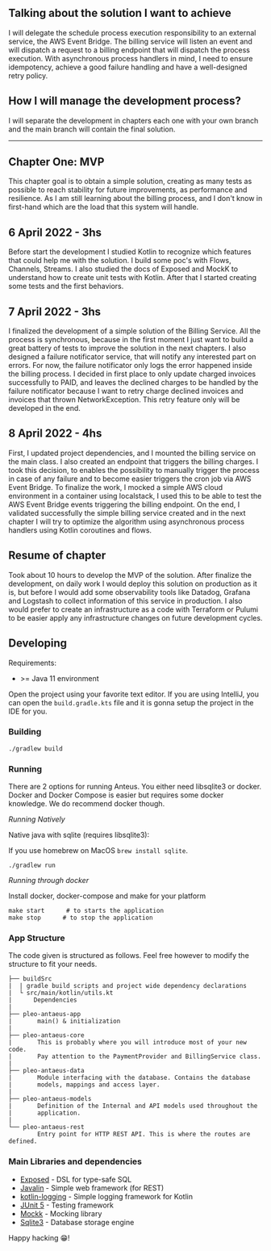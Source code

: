 ## Talking about the solution I want to achieve
I will delegate the schedule process execution responsibility to an external service, the AWS Event Bridge. The billing service will listen an event and will dispatch a request to a billing endpoint that will dispatch the process execution. With asynchronous process handlers in mind, I need to ensure idempotency, achieve a good failure handling and have a well-designed retry policy.

## How I will manage the development process?
I will separate the development in chapters each one with your own branch and the main branch will contain the final solution.

---
## Chapter One: MVP
This chapter goal is to obtain a simple solution, creating as many tests as possible to reach stability for future improvements, as performance and resilience. As I am still learning about the billing process, and I don't know in first-hand which are the load that this system will handle.  

## 6 April 2022 - 3hs
Before start the development I studied Kotlin to recognize which features that could help me with the solution. I build some poc's with Flows, Channels, Streams. I also studied the docs of Exposed and MockK to understand how to create unit tests with Kotlin. After that I started creating some tests and the first behaviors.

## 7 April 2022 - 3hs
I finalized the development of a simple solution of the Billing Service. All the process is synchronous, because in the first moment I just want to build a great battery of tests to improve the solution in the next chapters. I also designed a failure notificator service, that will notify any interested part on errors. For now, the failure notificator only logs the error happened inside the billing process. I decided in first place to only update charged invoices successfully to PAID, and leaves the declined charges to be handled by the failure notificator because I want to retry charge declined invoices and invoices that thrown NetworkException. This retry feature only will be developed in the end.

## 8 April 2022 - 4hs
First, I updated project dependencies, and I mounted the billing service on the main class. I also created an endpoint that triggers the billing charges. I took this decision, to enables the possibility to manually trigger the process in case of any failure and to become easier triggers the cron job via AWS Event Bridge. To finalize the work, I mocked a simple AWS cloud environment in a container using localstack, I used this to be able to test the AWS Event Bridge events triggering the billing endpoint. On the end, I validated successfully the simple billing service created and in the next chapter I will try to optimize the algorithm using asynchronous process handlers using Kotlin coroutines and flows.

## Resume of chapter
Took about 10 hours to develop the MVP of the solution. After finalize the development, on daily work I would deploy this solution on production as it is, but before I would add some observability tools like Datadog, Grafana and Logstash to collect information of this service in production. I also would prefer to create an infrastructure as a code with Terraform or Pulumi to be easier apply any infrastructure changes on future development cycles.

## Developing

Requirements:
- \>= Java 11 environment

Open the project using your favorite text editor. If you are using IntelliJ, you can open the `build.gradle.kts` file and it is gonna setup the project in the IDE for you.

### Building

```
./gradlew build
```

### Running

There are 2 options for running Anteus. You either need libsqlite3 or docker. Docker and Docker Compose is easier but requires some docker knowledge. We do recommend docker though.

*Running Natively*

Native java with sqlite (requires libsqlite3):

If you use homebrew on MacOS `brew install sqlite`.

```
./gradlew run
```

*Running through docker*

Install docker, docker-compose and make for your platform

```
make start      # to starts the application
make stop      # to stop the application
```

### App Structure
The code given is structured as follows. Feel free however to modify the structure to fit your needs.
```
├── buildSrc
|  | gradle build scripts and project wide dependency declarations
|  └ src/main/kotlin/utils.kt 
|      Dependencies
|
├── pleo-antaeus-app
|       main() & initialization
|
├── pleo-antaeus-core
|       This is probably where you will introduce most of your new code.
|       Pay attention to the PaymentProvider and BillingService class.
|
├── pleo-antaeus-data
|       Module interfacing with the database. Contains the database 
|       models, mappings and access layer.
|
├── pleo-antaeus-models
|       Definition of the Internal and API models used throughout the
|       application.
|
└── pleo-antaeus-rest
        Entry point for HTTP REST API. This is where the routes are defined.
```

### Main Libraries and dependencies
* [Exposed](https://github.com/JetBrains/Exposed) - DSL for type-safe SQL
* [Javalin](https://javalin.io/) - Simple web framework (for REST)
* [kotlin-logging](https://github.com/MicroUtils/kotlin-logging) - Simple logging framework for Kotlin
* [JUnit 5](https://junit.org/junit5/) - Testing framework
* [Mockk](https://mockk.io/) - Mocking library
* [Sqlite3](https://sqlite.org/index.html) - Database storage engine

Happy hacking 😁!
